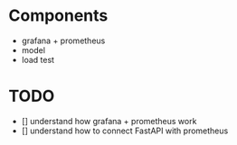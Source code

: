# Components
- grafana + prometheus
- model
- load test

# TODO
- [] understand how grafana + prometheus work
- [] understand how to connect FastAPI with prometheus